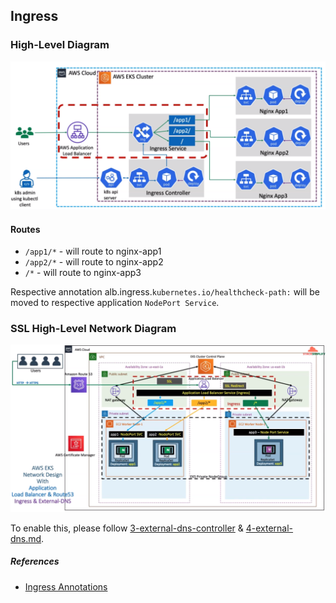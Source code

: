 Ingress
---

### High-Level Diagram
![aws-alb-ingress](./../../../../images/k8s-aws-alb-ingress.png)


#### Routes
 - `/app1/*` - will route to nginx-app1
 - `/app2/*` - will route to nginx-app2
 - `/*` - will route to nginx-app3

Respective annotation alb.ingress.`kubernetes.io/healthcheck-path:` will be moved to respective application `NodePort Service`.

### SSL High-Level Network Diagram
![aws-alb-ssl-ingress-network-diagram](./../../../../images/aws-alb-ingress-ssl-network-diagram.png)

To enable this, please follow [3-external-dns-controller](../../3-external-dns-controller.md) & [4-external-dns.md](./../../4-external-dns.md).

##### References
 - [Ingress Annotations](https://kubernetes-sigs.github.io/aws-load-balancer-controller/latest/guide/ingress/annotations/)